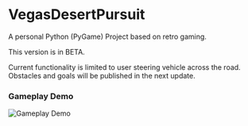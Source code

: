 # VegasDesertPursuit
 A personal Python (PyGame) Project based on retro gaming.
 
 This version is in BETA.
 
 Current functionality is limited to user steering vehicle across the road. Obstacles and goals will be published in the next update.
 
 ### Gameplay Demo

<img src="demo.gif" title='Gameplay Demo' width='' alt='Gameplay Demo' />
 
 
